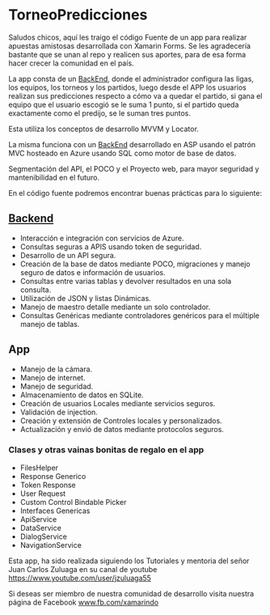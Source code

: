 # TorneoPredicciones

Saludos chicos, aquí les traigo el código Fuente de un app para realizar apuestas amistosas desarrollada con Xamarin Forms. Se les agradecería bastante que se unan al repo y realicen sus aportes, para de esa forma hacer crecer la comunidad en el país.

La app consta de un [BackEnd](https://github.com/sgermosen/TorneoPrediccionesBackEnd), donde el administrador configura las ligas, los equipos, los torneos y los partidos, luego desde el APP los usuarios realizan sus predicciones respecto a cómo va a quedar el partido, si gana el equipo que el usuario escogió se le suma 1 punto, si el partido queda exactamente como el predijo, se le suman tres puntos.

Esta utiliza los conceptos de desarrollo MVVM y Locator.

La misma funciona con un [BackEnd](https://github.com/sgermosen/TorneoPrediccionesBackEnd) desarrollado en ASP usando el patrón MVC hosteado en Azure usando SQL como motor de base de datos.

Segmentación del API, el POCO y el Proyecto web, para mayor seguridad y mantenibilidad en el futuro.

En el código fuente podremos encontrar buenas prácticas para lo siguiente:

## [Backend](https://github.com/sgermosen/TorneoPrediccionesBackEnd)

 - Interacción e integración con servicios de Azure.
 - Consultas seguras a APIS usando token de seguridad.
 - Desarrollo de un API segura.
 - Creación de la base de datos mediante POCO, migraciones y manejo seguro de datos e información de usuarios.
 - Consultas entre varias tablas y devolver resultados en una sola consulta.
 - Utilización de JSON y listas Dinámicas.
 - Manejo de maestro detalle mediante un solo controlador.
 - Consultas Genéricas mediante controladores genéricos para el múltiple manejo de tablas.

## App

 - Manejo de la cámara.
 - Manejo de internet.
 - Manejo de seguridad.
 - Almacenamiento de datos en SQLite.
 - Creación de usuarios Locales mediante servicios seguros.
 - Validación de injection.
 - Creación y extensión de Controles locales y personalizados.
 - Actualización y envió de datos mediante protocolos seguros.


### Clases y otras vainas bonitas de regalo en el app

 - FilesHelper
 - Response Generico
 - Token Response
 - User Request
 - Custom Control Bindable Picker
 - Interfaces Genericas
 - ApiService
 - DataService
 - DialogService
 - NavigationService

Esta app, ha sido realizada siguiendo los Tutoriales y mentoria del señor Juan Carlos Zuluaga en su canal de youtube https://www.youtube.com/user/jzuluaga55

Si deseas ser miembro de nuestra comunidad de desarrollo visita nuestra página de Facebook www.fb.com/xamarindo
